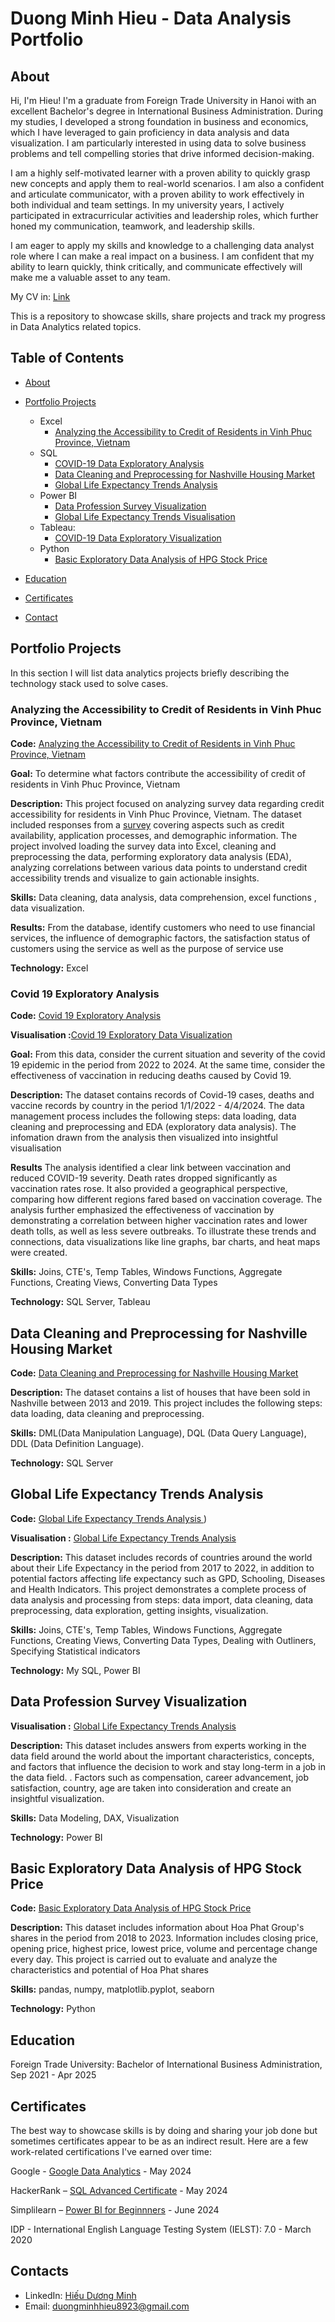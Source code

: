 # Duong Minh Hieu - Data Analysis Portfolio
## About
Hi, I'm Hieu! I'm a graduate from Foreign Trade University in Hanoi with an excellent Bachelor's degree in International Business Administration. During my studies, I developed a strong foundation in business and economics, which I have leveraged to gain proficiency in data analysis and data visualization. I am particularly interested in using data to solve business problems and tell compelling stories that drive informed decision-making.

I am a highly self-motivated learner with a proven ability to quickly grasp new concepts and apply them to real-world scenarios. I am also a confident and articulate communicator, with a proven ability to work effectively in both individual and team settings. In my university years, I actively participated in extracurricular activities and leadership roles, which further honed my communication, teamwork, and leadership skills.

I am eager to apply my skills and knowledge to a challenging data analyst role where I can make a real impact on a business. I am confident that my ability to learn quickly, think critically, and communicate effectively will make me a valuable asset to any team.

My CV in: [Link](https://github.com/hieuminh8923/Hieu-s-Portfolio-/blob/main/D%C6%B0%C6%A1ng%20Minh%20Hi%E1%BA%BFu%20-%20CV.pdf)

This is a repository to showcase skills, share projects and track my progress in Data Analytics related topics.

## Table of Contents
- [About](https://github.com/hieuminh8923/Hieu-s-Portfolio-/edit/main/README.md#about)
- [Portfolio Projects](https://github.com/hieuminh8923/Hieu-s-Portfolio-/tree/main)
  - Excel
    - [Analyzing the Accessibility to Credit of Residents in Vinh Phuc Province, Vietnam](https://github.com/hieuminh8923/Hieu-s-Portfolio-/blob/main/README.md#analyzing-the-accessibility-to-credit-of-residents-in-vinh-phuc-province-vietnam)
  - SQL
    - [COVID-19 Data Exploratory Analysis](https://github.com/hieuminh8923/Hieu-s-Portfolio-/blob/main/README.md#covid-19-exploratory-analysis)
    - [Data Cleaning and Preprocessing for Nashville Housing Market](https://github.com/hieuminh8923/Hieu-s-Portfolio-/blob/main/README.md#data-cleaning-and-preprocessing-for-nashville-housing-market)
    - [Global Life Expectancy Trends Analysis](https://github.com/hieuminh8923/Hieu-s-Portfolio-/blob/main/README.md#global-life-expectancy-trends-analysis)
  - Power BI
    - [Data Profession Survey Visualization](https://github.com/hieuminh8923/Hieu-s-Portfolio-/blob/main/README.md#data-profession-survey-visualization)
    - [Global Life Expectancy Trends Visualisation](https://github.com/hieuminh8923/Hieu-s-Portfolio-/blob/main/README.md#global-life-expectancy-trends-analysis)
  - Tableau: 
    - [COVID-19 Data Exploratory Visualization](https://github.com/hieuminh8923/Hieu-s-Portfolio-/blob/main/README.md#covid-19-exploratory-analysis)
  - Python
    - [Basic Exploratory Data Analysis of HPG Stock Price](https://github.com/hieuminh8923/Hieu-s-Portfolio-/blob/main/README.md#basic-exploratory-data-analysis-of-hpg-stock-price)

- [Education](https://github.com/hieuminh8923/Hieu-s-Portfolio-/blob/main/README.md#education)
- [Certificates](https://github.com/hieuminh8923/Hieu-s-Portfolio-/blob/main/README.md#certificates)
- [Contact](https://github.com/hieuminh8923/Hieu-s-Portfolio-/blob/main/README.md#contacts)

## Portfolio Projects
In this section I will list data analytics projects briefly describing the technology stack used to solve cases.

### Analyzing the Accessibility to Credit of Residents in Vinh Phuc Province, Vietnam
**Code:** [Analyzing the Accessibility to Credit of Residents in Vinh Phuc Province, Vietnam]([url](https://github.com/hieuminh8923/Hieu-s-Portfolio-/blob/main/Excel_Vinh_Phuc_Province_Credit_Accessibility_Analysis))

**Goal:** To determine what factors contribute the accessibility of credit of residents in Vinh Phuc Province, Vietnam

**Description:** This project focused on analyzing survey data regarding credit accessibility for residents in Vinh Phuc Province, Vietnam. The dataset included responses from a [survey](https://github.com/hieuminh8923/Hieu-s-Portfolio-/blob/main/Word_Credit_Accessibility_Survey) covering aspects such as credit availability, application processes, and demographic information. The project involved loading the survey data into Excel, cleaning and preprocessing the data, performing exploratory data analysis (EDA), analyzing correlations between various data points to understand credit accessibility trends and visualize to gain actionable insights.

**Skills:** Data cleaning, data analysis, data comprehension, excel functions , data visualization.

**Results:** 
From the database, identify customers who need to use financial services, the influence of demographic factors, the satisfaction status of customers using the service as well as the purpose of service use

**Technology:** Excel 

### Covid 19 Exploratory Analysis
**Code:** [ Covid 19 Exploratory Analysis]([url](https://github.com/hieuminh8923/Hieu-s-Portfolio-/blob/main/SQL_Covid19_EDA))

**Visualisation :**[Covid 19 Exploratory Data Visualization](https://public.tableau.com/app/profile/hieu.duong5905/viz/Project1-Tableau_17167468973560/Dashboard1)

**Goal:** From this data, consider the current situation and severity of the covid 19 epidemic in the period from 2022 to 2024. At the same time, consider the effectiveness of vaccination in reducing deaths caused by Covid 19.

**Description:**  The dataset contains records of Covid-19 cases, deaths and vaccine records by country in the period 1/1/2022 - 4/4/2024. The data management process includes the following steps: data loading, data cleaning and preprocessing and EDA (exploratory data analysis). The infomation drawn from the analysis then visualized into insightful visualisation

**Results** The analysis identified a clear link between vaccination and reduced COVID-19 severity. Death rates dropped significantly as vaccination rates rose. It also provided a geographical perspective, comparing how different regions fared based on vaccination coverage. The analysis further emphasized the effectiveness of vaccination by demonstrating a correlation between higher vaccination rates and lower death tolls, as well as less severe outbreaks. To illustrate these trends and connections, data visualizations like line graphs, bar charts, and heat maps were created.

**Skills:** Joins, CTE's, Temp Tables, Windows Functions, Aggregate Functions, Creating Views, Converting Data Types

**Technology:** SQL Server, Tableau

## Data Cleaning and Preprocessing for Nashville Housing Market

**Code:** [ Data Cleaning and Preprocessing for Nashville Housing Market](https://github.com/hieuminh8923/Hieu-s-Portfolio-/blob/main/SQL_Nashville_Housing_Data_Cleaning)

**Description:** The dataset contains a list of houses that have been sold in Nashville between 2013 and 2019. This project includes the following steps: data loading, data cleaning and preprocessing.

**Skills:** DML(Data Manipulation Language), DQL (Data Query Language), DDL (Data Definition Language).

**Technology:** SQL Server

## Global Life Expectancy Trends Analysis 

**Code:** [Global Life Expectancy Trends Analysis ](https://github.com/hieuminh8923/Hieu-s-Portfolio-/blob/main/SQL_World_Life_Expectancy_Analysis))

**Visualisation :** [Global Life Expectancy Trends Analysis ](https://github.com/hieuminh8923/Hieu-s-Portfolio-/blob/main/Power%20BI_World%20Life%20Expectancy.pbix)

**Description:** This dataset includes records of countries around the world about their Life Expectancy in the period from 2017 to 2022, in addition to potential factors affecting life expectancy such as GPD, Schooling, Diseases and Health Indicators. This project demonstrates a complete process of data analysis and processing from steps: data import, data cleaning, data preprocessing, data exploration, getting insights, visualization. 

**Skills:** Joins, CTE's, Temp Tables, Windows Functions, Aggregate Functions, Creating Views, Converting Data Types, Dealing with Outliners, Specifying Statistical indicators

**Technology:** My SQL, Power BI

## Data Profession Survey Visualization

**Visualisation :** [Global Life Expectancy Trends Analysis ](https://github.com/hieuminh8923/Hieu-s-Portfolio-/blob/main/Power%20BI_World%20Life%20Expectancy.pbix)

**Description:**  This dataset includes answers from experts working in the data field around the world about the important characteristics, concepts, and factors that influence the decision to work and stay long-term in a job in the data field. . Factors such as compensation, career advancement, job satisfaction, country, age are taken into consideration and create an insightful visualization.

**Skills:** Data Modeling, DAX, Visualization

**Technology:** Power BI

## Basic Exploratory Data Analysis of HPG Stock Price

**Code:** [Basic Exploratory Data Analysis of HPG Stock Price ](https://github.com/hieuminh8923/Hieu-s-Portfolio-/blob/main/Python_Basic%20Exploratory%20Data%20Analysis%20of%20HPG%20Stock%20Price)

**Description:**  This dataset includes information about Hoa Phat Group's shares in the period from 2018 to 2023. Information includes closing price, opening price, highest price, lowest price, volume and percentage change every day. This project is carried out to evaluate and analyze the characteristics and potential of Hoa Phat shares

**Skills:** pandas, numpy, matplotlib.pyplot, seaborn

**Technology:** Python

## Education
Foreign Trade University: 
Bachelor of International Business Administration,
Sep 2021 - Apr 2025

## Certificates
The best way to showcase skills is by doing and sharing your job done but sometimes certificates appear to be as an indirect result. Here are a few work-related certifications I've earned over time:

Google - [Google Data Analytics](https://www.coursera.org/account/accomplishments/specialization/U8G4CPCESUJX) - May 2024

HackerRank – [SQL Advanced Certificate](https://www.hackerrank.com/certificates/04cde9f9e9ea) - May 2024

Simplilearn – [Power BI for Beginnners](https://www.simplilearn.com/skillup-certificate-landing?token=eyJjb3Vyc2VfaWQiOiIxNzIyIiwiY2VydGlmaWNhdGVfdXJsIjoiaHR0cHM6XC9cL2NlcnRpZmljYXRlcy5zaW1wbGljZG4ubmV0XC9zaGFyZVwvdGh1bWJfNjc5NzM4MF8xNzE4OTU2ODI0LnBuZyIsInVzZXJuYW1lIjoiRFx1MDFiMFx1MDFhMW5nIE1pbmggSGlcdTFlYmZ1In0%3D&utm_source=shared-certificate&utm_medium=lms&utm_campaign=shared-certificate-promotion&referrer=https%3A%2F%2Flms.simplilearn.com%2Fcourses%2F4211%2FPower-BI-for-Beginners%2Fcertificate%2Fdownload-skillup&%24web_only=true&_branch_match_id=1252543121271999669&_branch_referrer=H4sIAAAAAAAAA8soKSkottLXL87MLcjJ1EssKNDLyczL1k%2FV9y6xzDJLKy938k4CAGT1ZlklAAAA) - June 2024

IDP - International English Language Testing System (IELST): 7.0 - March 2020

## Contacts
- LinkedIn: [Hiếu Dương Minh](https://www.linkedin.com/in/hi%E1%BA%BFu-d%C6%B0%C6%A1ng-minh-37660022a/)
- Email: duongminhhieu8923@gmail.com

